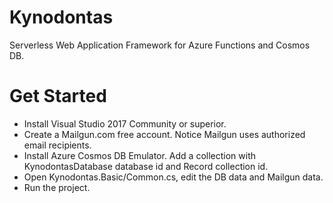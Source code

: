 # Kynodontas
Serverless Web Application Framework for Azure Functions and Cosmos DB.

# Get Started
- Install Visual Studio 2017 Community or superior.
- Create a Mailgun.com free account. Notice Mailgun uses authorized email recipients.
- Install Azure Cosmos DB Emulator. Add a collection with KynodontasDatabase database id and Record collection id.
- Open Kynodontas.Basic/Common.cs, edit the DB data and Mailgun data.
- Run the project.
